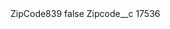 <?xml version="1.0" encoding="UTF-8"?>
<CustomMetadata xmlns="http://soap.sforce.com/2006/04/metadata" xmlns:xsi="http://www.w3.org/2001/XMLSchema-instance" xmlns:xsd="http://www.w3.org/2001/XMLSchema">
    <label>ZipCode839</label>
    <protected>false</protected>
    <values>
        <field>Zipcode__c</field>
        <value xsi:type="xsd:string">17536</value>
    </values>
</CustomMetadata>
